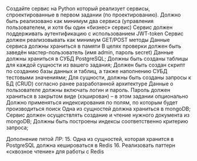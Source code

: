 Создайте сервис на Python который реализует сервисы, спроектированные в первом задании (по проектированию). Должно быть реализовано как минимум два сервиса (управления пользователем, и хотя бы один «бизнес» сервис)
Сервис должен поддерживать аутентификацию с использованием JWT-token
Сервис должен реализовывать как минимум GET/POST методы
Данные сервиса должны храниться в памяти
В целях проверки должен быть заведён мастер-пользователь (имя admin, пароль secret)
Данные должны храниться в СУБД PostgreSQL;
Должны быть созданы таблицы для каждой сущности из вашего задания;
Должен быть создан скрипт по созданию базы данных и таблиц, а также наполнению СУБД тестовыми значениями;
Для сущности, должны быть созданы запросы к БД (CRUD) согласно ранее разработанной архитектуре
Данные о пользователе должны включать логин и пароль. Пароль должен храниться в закрытом виде (хэширован) – в этом задании опционально
Должно применяться индексирования по полям, по которым будет производиться поиск
Одна из сущностей должна храниться в mongoDB;
Сервис должен осуществлять создание и чтение нужного документа из mongoDB;
Должны быть построены индексы соответственно критерию запроса;


Дополнение пятой ЛР:
15. Одна из сущностей, которая хранится в PostgreSQL должна кешироваться в Redis
16. Реализовать паттерн «сквозное чтение» для работы с Redis
